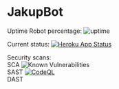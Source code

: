 # JakupBot

Uptime Robot percentage: ![uptime](https://img.shields.io/uptimerobot/ratio/m790705334-5a997c9f71bc64fc5836dabf)

Current status: [![Heroku App Status](http://heroku-shields.herokuapp.com/jakupbot)](https://jakupbot.herokuapp.com/)

Security scans:  
SCA ![Known Vulnerabilities](https://snyk.io/test/github/bjorngrylls/jakupbot/badge.svg)  
SAST [![CodeQL](https://github.com/BjornGrylls/JakupBot/actions/workflows/codeql-analysis.yml/badge.svg)](https://github.com/BjornGrylls/JakupBot/actions/workflows/codeql-analysis.yml)  
DAST 
